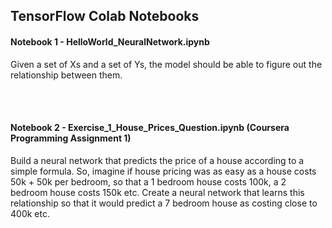 <h2> TensorFlow Colab Notebooks </h2>


<h4> Notebook 1 - HelloWorld_NeuralNetwork.ipynb </h4>
Given a set of Xs and a set of Ys, the model should be able to figure out the relationship between them.

<br><br>


<h4> Notebook 2 - Exercise_1_House_Prices_Question.ipynb (Coursera Programming Assignment 1) </h4>
Build a neural network that predicts the price of a house according to a simple formula.
So, imagine if house pricing was as easy as a house costs 50k + 50k per bedroom, so that a 1 bedroom house costs 100k, a 2 bedroom house costs 150k etc.
Create a neural network that learns this relationship so that it would predict a 7 bedroom house as costing close to 400k etc.
